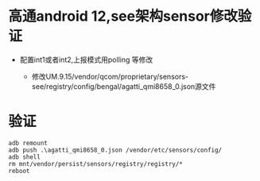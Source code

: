# 高通android 12,see架构sensor修改验证

* 配置int1或者int2,上报模式用polling 等修改

    * 修改UM.9.15/vendor/qcom/proprietary/sensors-see/registry/config/bengal/agatti_qmi8658_0.json源文件

# 验证
```
adb remount
adb push .\agatti_qmi8658_0.json /vendor/etc/sensors/config/
adb shell
rm mnt/vendor/persist/sensors/registry/registry/*
reboot
```


